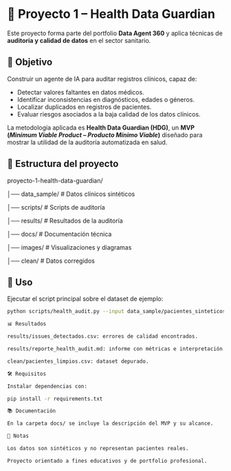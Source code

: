 # 🏥 Proyecto 1 – Health Data Guardian

Este proyecto forma parte del portfolio **Data Agent 360** y aplica técnicas de **auditoría y calidad de datos** en el sector sanitario.

## 🎯 Objetivo
Construir un agente de IA para auditar registros clínicos, capaz de:
- Detectar valores faltantes en datos médicos.
- Identificar inconsistencias en diagnósticos, edades o géneros.
- Localizar duplicados en registros de pacientes.
- Evaluar riesgos asociados a la baja calidad de los datos clínicos.

La metodología aplicada es **Health Data Guardian (HDG)**, un **MVP (*Minimum Viable Product – Producto Mínimo Viable*)** diseñado para mostrar la utilidad de la auditoría automatizada en salud.

## 📂 Estructura del proyecto

proyecto-1-health-data-guardian/

│── data_sample/ # Datos clínicos sintéticos

│── scripts/ # Scripts de auditoría

│── results/ # Resultados de la auditoría

│── docs/ # Documentación técnica

│── images/ # Visualizaciones y diagramas

│── clean/ # Datos corregidos


## 🚀 Uso
Ejecutar el script principal sobre el dataset de ejemplo:

```bash
python scripts/health_audit.py --input data_sample/pacientes_sinteticos.csv --outdir results

📊 Resultados

results/issues_detectados.csv: errores de calidad encontrados.

results/reporte_health_audit.md: informe con métricas e interpretación.

clean/pacientes_limpios.csv: dataset depurado.

🛠️ Requisitos

Instalar dependencias con:

pip install -r requirements.txt

📚 Documentación

En la carpeta docs/ se incluye la descripción del MVP y su alcance.

📌 Notas

Los datos son sintéticos y no representan pacientes reales.

Proyecto orientado a fines educativos y de portfolio profesional.
